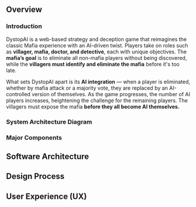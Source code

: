 ## Overview
### Introduction
DystopAI is a web-based strategy and deception game that reimagines the classic Mafia experience with an AI-driven twist. Players take on roles such as **villager, mafia, doctor, and detective**, each with unique objectives. The **mafia’s goal** is to eliminate all non-mafia players without being discovered, while the **villagers must identify and eliminate the mafia** before it's too late.

What sets DystopAI apart is its **AI integration** — when a player is eliminated, whether by mafia attack or a majority vote, they are replaced by an AI-controlled version of themselves. As the game progresses, the number of AI players increases, heightening the challenge for the remaining players. The villagers must expose the mafia **before they all become AI themselves.**
### System Architecture Diagram

### Major Components


## Software Architecture
## Design Process
## User Experience (UX)
